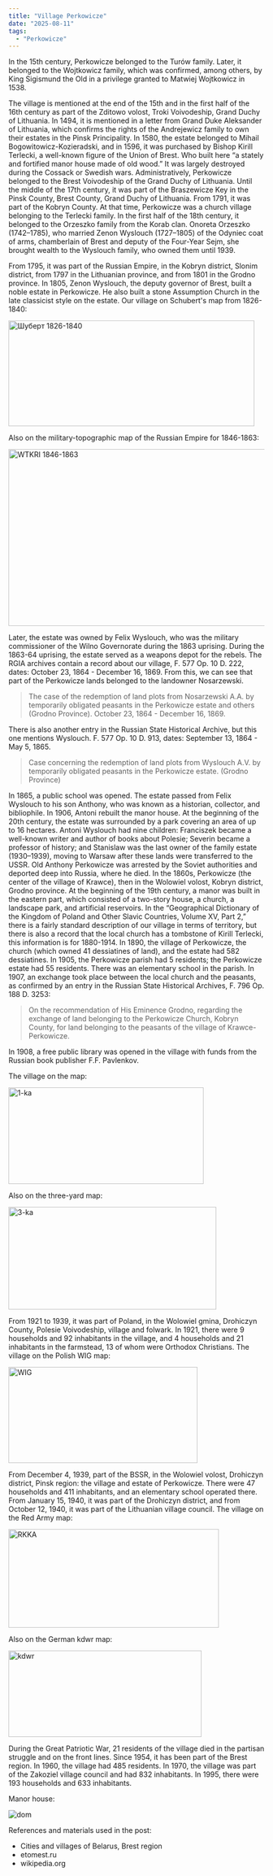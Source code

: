 ```yaml
---
title: "Village Perkowicze"
date: "2025-08-11"
tags: 
  - "Perkowicze"
---
```


In the 15th century, Perkowicze belonged to the Turów family. Later, it belonged to the Wojtkowicz family, which was confirmed, among others, by King Sigismund the Old in a privilege granted to Matwiej Wojtkowicz in 1538.

The village is mentioned at the end of the 15th and in the first half of the 16th century as part of the Zditowo volost, Troki Voivodeship, Grand Duchy of Lithuania. In 1494, it is mentioned in a letter from Grand Duke Aleksander of Lithuania, which confirms the rights of the Andrejewicz family to own their estates in the Pinsk Principality. In 1580, the estate belonged to Mihail Bogowitowicz-Kozieradski, and in 1596, it was purchased by Bishop Kirill Terlecki, a well-known figure of the Union of Brest. Who built here “a stately and fortified manor house made of old wood.” It was largely destroyed during the Cossack or Swedish wars. Administratively, Perkowicze belonged to the Brest Voivodeship of the Grand Duchy of Lithuania. Until the middle of the 17th century, it was part of the Braszewicze Key in the Pinsk County, Brest County, Grand Duchy of Lithuania. From 1791, it was part of the Kobryn County. At that time, Perkowicze was a church village belonging to the Terlecki family. In the first half of the 18th century, it belonged to the Orzeszko family from the Korab clan. Onoreta Orzeszko (1742–1785), who married Zenon Wyslouch (1727–1805) of the Odyniec coat of arms, chamberlain of Brest and deputy of the Four-Year Sejm, she brought wealth to the Wyslouch family, who owned them until 1939.

From 1795, it was part of the Russian Empire, in the Kobryn district, Slonim district, from 1797 in the Lithuanian province, and from 1801 in the Grodno province. In 1805, Zenon Wyslouch, the deputy governor of Brest, built a noble estate in Perkowicze. He also built a stone Assumption Church in the late classicist style on the estate. Our village on Schubert's map from 1826-1840:

<img width="484" height="208" alt="Шуберт 1826-1840" src="https://github.com/user-attachments/assets/9a7d9e5d-1349-4735-9c59-f49764fedf77" />

Also on the military-topographic map of the Russian Empire for 1846-1863:

<img width="826" height="348" alt="WTKRI 1846-1863" src="https://github.com/user-attachments/assets/f7c9b146-aee9-4fa7-b8ce-c78269a7ec07" />

Later, the estate was owned by Felix Wyslouch, who was the military commissioner of the Wilno Governorate during the 1863 uprising. During the 1863-64 uprising, the estate served as a weapons depot for the rebels. The RGIA archives contain a record about our village, F. 577 Op. 10 D. 222, dates: October 23, 1864 - December 16, 1869. From this, we can see that part of the Perkowicze lands belonged to the landowner Nosarzewski.

> The case of the redemption of land plots from Nosarzewski A.A. by temporarily obligated peasants in the Perkowicze estate and others (Grodno Province). October 23, 1864 - December 16, 1869.

There is also another entry in the Russian State Historical Archive, but this one mentions Wyslouch. F. 577 Op. 10 D. 913, dates: September 13, 1864 - May 5, 1865.

> Case concerning the redemption of land plots from Wyslouch A.V. by temporarily obligated peasants in the Perkowicze estate. (Grodno Province)

In 1865, a public school was opened. The estate passed from Felix Wyslouch to his son Anthony, who was known as a historian, collector, and bibliophile. In 1906, Antoni rebuilt the manor house. At the beginning of the 20th century, the estate was surrounded by a park covering an area of up to 16 hectares. Antoni Wyslouch had nine children: Franciszek became a well-known writer and author of books about Polesie; Severin became a professor of history; and Stanislaw was the last owner of the family estate (1930–1939), moving to Warsaw after these lands were transferred to the USSR. Old Anthony Perkowicze was arrested by the Soviet authorities and deported deep into Russia, where he died. In the 1860s, Perkowicze (the center of the village of Krawce), then in the Wolowiel volost, Kobryn district, Grodno province. At the beginning of the 19th century, a manor was built in the eastern part, which consisted of a two-story house, a church, a landscape park, and artificial reservoirs. In the “Geographical Dictionary of the Kingdom of Poland and Other Slavic Countries, Volume XV, Part 2,” there is a fairly standard description of our village in terms of territory, but there is also a record that the local church has a tombstone of Kirill Terlecki, this information is for 1880-1914. In 1890, the village of Perkowicze, the church (which owned 41 dessiatines of land), and the estate had 582 dessiatines. In 1905, the Perkowicze parish had 5 residents; the Perkowicze estate had 55 residents. There was an elementary school in the parish. In 1907, an exchange took place between the local church and the peasants, as confirmed by an entry in the Russian State Historical Archives, F. 796 Op. 188 D. 3253:

> On the recommendation of His Eminence Grodno, regarding the exchange of land belonging to the Perkowicze Church, Kobryn County, for land belonging to the peasants of the village of Krawce-Perkowicze. 

In 1908, a free public library was opened in the village with funds from the Russian book publisher F.F. Pavlenkov.

The village on the map:

<img width="384" height="190" alt="1-ka" src="https://github.com/user-attachments/assets/cef5e043-4ffa-45a4-86a6-b57cb9bc6210" />

Also on the three-yard map:

<img width="409" height="202" alt="3-ka" src="https://github.com/user-attachments/assets/22e0aa61-77ed-4e7d-a7c6-eac474eca14c" />

From 1921 to 1939, it was part of Poland, in the Wolowiel gmina, Drohiczyn County, Polesie Voivodeship, village and folwark. In 1921, there were 9 households and 92 inhabitants in the village, and 4 households and 21 inhabitants in the farmstead, 13 of whom were Orthodox Christians. The village on the Polish WIG map:

<img width="372" height="189" alt="WIG" src="https://github.com/user-attachments/assets/fd1a4b97-2b16-4b5e-b702-7d3815f6aa1b" />

From December 4, 1939, part of the BSSR, in the Wolowiel volost, Drohiczyn district, Pinsk region: the village and estate of Perkowicze. There were 47 households and 411 inhabitants, and an elementary school operated there. From January 15, 1940, it was part of the Drohiczyn district, and from October 12, 1940, it was part of the Lithuanian village council. The village on the Red Army map:

<img width="414" height="194" alt="RKKA" src="https://github.com/user-attachments/assets/ddce2f5f-0a43-468c-b2a5-0a3f5e82178c" />

Also on the German kdwr map:

<img width="380" height="170" alt="kdwr" src="https://github.com/user-attachments/assets/b98c057e-90f5-4a03-ba1c-16934f356645" />

During the Great Patriotic War, 21 residents of the village died in the partisan struggle and on the front lines. Since 1954, it has been part of the Brest region. In 1960, the village had 485 residents. In 1970, the village was part of the Zakoziel village council and had 832 inhabitants. In 1995, there were 193 households and 633 inhabitants.

Manor house:

![dom](https://github.com/user-attachments/assets/390cd1c8-13f7-4836-b4d2-91c3e05c9645)

References and materials used in the post:
- Cities and villages of Belarus, Brest region
- etomest.ru 
- wikipedia.org
